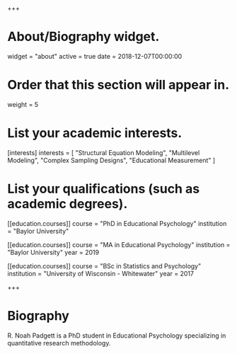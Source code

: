 +++
# About/Biography widget.
widget = "about"
active = true
date = 2018-12-07T00:00:00

# Order that this section will appear in.
weight = 5

# List your academic interests.
[interests]
  interests = [
    "Structural Equation Modeling",
    "Multilevel Modeling",
    "Complex Sampling Designs",
    "Educational Measurement"
  ]

# List your qualifications (such as academic degrees).
[[education.courses]]
  course = "PhD in Educational Psychology"
  institution = "Baylor University"
  
[[education.courses]]
  course = "MA in Educational Psychology"
  institution = "Baylor University"
  year = 2019
  
[[education.courses]]
  course = "BSc in Statistics and Psychology"
  institution = "University of Wisconsin - Whitewater"
  year = 2017
 
+++

# Biography

R. Noah Padgett is a PhD student in Educational Psychology specializing in quantitative research methodology.